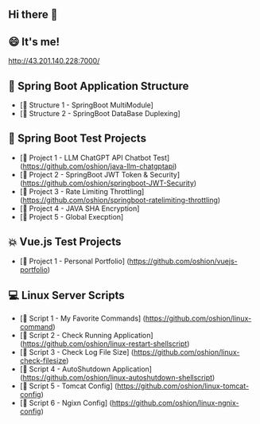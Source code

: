 ## Hi there 👋

<!--
**oshion/oshion** is a ✨ _special_ ✨ repository because its `README.md` (this file) appears on your GitHub profile.

Here are some ideas to get you started:

- 🔭 I’m currently working on ...
- 🌱 I’m currently learning ...
- 👯 I’m looking to collaborate on ...
- 🤔 I’m looking for help with ...
- 💬 Ask me about ...
- 📫 How to reach me: ...
- 😄 Pronouns: ...
- ⚡ Fun fact: ...
-->

## 😄 It's me!
http://43.201.140.228:7000/

## 🚀 Spring Boot Application Structure
- [🔗 Structure 1 - SpringBoot MultiModule]
- [🔗 Structure 2 - SpringBoot DataBase Duplexing]

## 🌟 Spring Boot Test Projects
- [🔗 Project 1 - LLM ChatGPT API Chatbot Test] (https://github.com/oshion/java-llm-chatgptapi)
- [🔗 Project 2 - SpringBoot JWT Token & Security] (https://github.com/oshion/springboot-JWT-Security)
- [🔗 Project 3 - Rate Limiting Throttling] (https://github.com/oshion/springboot-ratelimiting-throttling)
- [🔗 Project 4 - JAVA SHA Encryption]
- [🔗 Project 5 - Global Execption]


## 💥 Vue.js Test Projects
- [🔗 Project 1 - Personal Portfolio] (https://github.com/oshion/vuejs-portfolio)

## 💻 Linux Server Scripts
- [🔗 Script 1 - My Favorite Commands] (https://github.com/oshion/linux-command)
- [🔗 Script 2 - Check Running Application] (https://github.com/oshion/linux-restart-shellscript)
- [🔗 Script 3 - Check Log File Size] (https://github.com/oshion/linux-check-filesize)
- [🔗 Script 4 - AutoShutdown Application] (https://github.com/oshion/linux-autoshutdown-shellscript)
- [🔗 Script 5 - Tomcat Config] (https://github.com/oshion/linux-tomcat-config)
- [🔗 Script 6 - Ngixn Config] (https://github.com/oshion/linux-ngnix-config)
